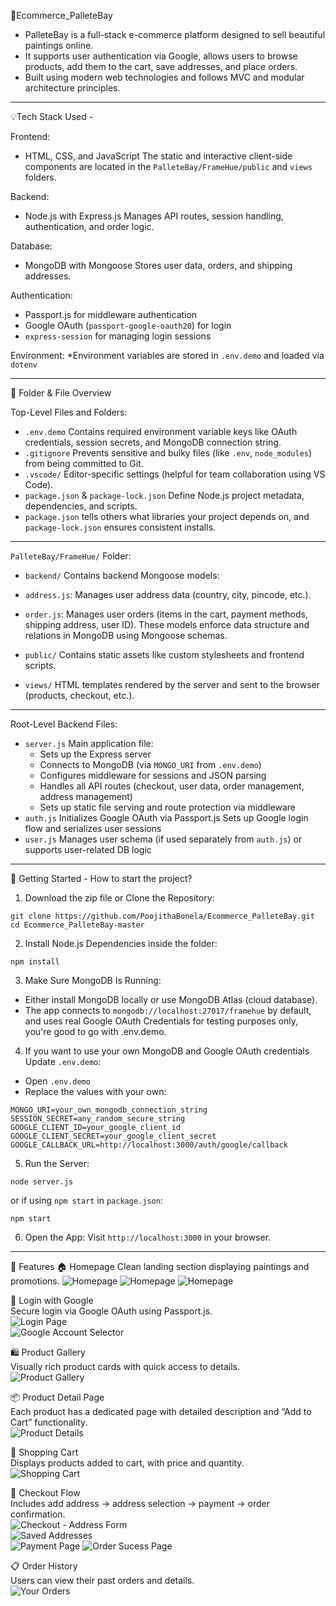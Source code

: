 🎨Ecommerce_PalleteBay
* PalleteBay is a full-stack e-commerce platform designed to sell beautiful paintings online. 
* It supports user authentication via Google, allows users to browse products, add them to the cart, save addresses, and place orders. 
* Built using modern web technologies and follows MVC and modular architecture principles.
  
-----------------------------------------------------------------------------------------------------------------------------------------------------------------------------
💡Tech Stack Used -

Frontend:
* HTML, CSS, and JavaScript
  The static and interactive client-side components are located in the `PalleteBay/FrameHue/public` and `views` folders.

Backend:
* Node.js with Express.js
  Manages API routes, session handling, authentication, and order logic.

Database:
* MongoDB with Mongoose
  Stores user data, orders, and shipping addresses.

Authentication:
* Passport.js for middleware authentication
* Google OAuth (`passport-google-oauth20`) for login
* `express-session` for managing login sessions

Environment:
*Environment variables are stored in `.env.demo` and loaded via `dotenv`

-----------------------------------------------------------------------------------------------------------------------------------------------------------------------------
📁 Folder & File Overview

Top-Level Files and Folders:
* `.env.demo`
  Contains required environment variable keys like OAuth credentials, session secrets, and MongoDB connection string.
* `.gitignore`
  Prevents sensitive and bulky files (like `.env`, `node_modules`) from being committed to Git.
* `.vscode/`
  Editor-specific settings (helpful for team collaboration using VS Code).
* `package.json` & `package-lock.json`
  Define Node.js project metadata, dependencies, and scripts.
* `package.json` tells others what libraries your project depends on, and `package-lock.json` ensures consistent installs.

---

`PalleteBay/FrameHue/` Folder:
* `backend/`
  Contains backend Mongoose models:
* `address.js`: Manages user address data (country, city, pincode, etc.).
* `order.js`: Manages user orders (items in the cart, payment methods, shipping address, user ID).
 These models enforce data structure and relations in MongoDB using Mongoose schemas.

* `public/`
  Contains static assets like custom stylesheets and frontend scripts.
* `views/`
  HTML templates rendered by the server and sent to the browser (products, checkout, etc.).

---

Root-Level Backend Files:
* `server.js`
  Main application file:
  * Sets up the Express server
  * Connects to MongoDB (via `MONGO_URI` from `.env.demo`)
  * Configures middleware for sessions and JSON parsing
  * Handles all API routes (checkout, user data, order management, address management)
  * Sets up static file serving and route protection via middleware
* `auth.js`
  Initializes Google OAuth via Passport.js
  Sets up Google login flow and serializes user sessions
* `user.js`
  Manages user schema (if used separately from `auth.js`) or supports user-related DB logic

------------------------------------------------------------------------------------------------------------------------------------------------------------------------------

🚀 Getting Started - How to start the project?

1. Download the zip file or Clone the Repository:
```
git clone https://github.com/PoojithaBonela/Ecommerce_PalleteBay.git
cd Ecommerce_PalleteBay-master
```

2. Install Node.js Dependencies inside the folder:
```
npm install
```

3. Make Sure MongoDB Is Running:
* Either install MongoDB locally or use MongoDB Atlas (cloud database).
* The app connects to `mongodb://localhost:27017/framehue` by default, and uses real Google OAuth Credentials for testing purposes only, you're good to go with .env.demo.

4. If you want to use your own MongoDB and Google OAuth credentials Update `.env.demo`:
* Open `.env.demo`
* Replace the values with your own:
```
MONGO_URI=your_own_mongodb_connection_string
SESSION_SECRET=any_random_secure_string
GOOGLE_CLIENT_ID=your_google_client_id
GOOGLE_CLIENT_SECRET=your_google_client_secret
GOOGLE_CALLBACK_URL=http://localhost:3000/auth/google/callback
```

5. Run the Server:
```
node server.js
```
or if using `npm start` in `package.json`:
```
npm start
```

6. Open the App:
   Visit `http://localhost:3000` in your browser.
-----------------------------------------------------------------------------------------------------------------------------------------------------------------------------
📌 Features
🏠 Homepage
Clean landing section displaying paintings and promotions.
![Homepage](screenshots/homepage1.png)
![Homepage](screenshots/Home2.png)
![Homepage](screenshots/Home3.png)

🔐 Login with Google  
Secure login via Google OAuth using Passport.js.  
![Login Page](screenshots/login.png)  
![Google Account Selector](screenshots/google%20screen.png)

🛍️ Product Gallery  
Visually rich product cards with quick access to details.  
![Product Gallery](screenshots/gallery.png)

📦 Product Detail Page  
Each product has a dedicated page with detailed description and “Add to Cart” functionality.  
![Product Details](screenshots/Productdetailspage.png)

🛒 Shopping Cart  
Displays products added to cart, with price and quantity.  
![Shopping Cart](screenshots/shoppingcart.png)

🏁 Checkout Flow  
Includes add address → address selection → payment → order confirmation.  
![Checkout - Address Form](screenshots/address.png)  
![Saved Addresses](screenshots/savedaddress.png)  
![Payment Page](screenshots/payment.png)
![Order Sucess Page](screenshots/order.png)

📋 Order History  
Users can view their past orders and details.  
![Your Orders](screenshots/orders.png)



